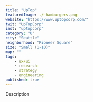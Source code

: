 ```yaml
---
title: "UpTop"
featuredImage: ./-hamburgers.png
website: "https://www.uptopcorp.com/"
twit: "UpTopCorp"
inst: "uptopcorp"
category: "U"
city: "Seattle"
neighborhood: "Pioneer Square"
size: "Small (1-10)"
map: ""
tags:
    - ux/ui
    - research
    - strategy
    - engineering
published: true
---
```


Description
